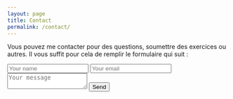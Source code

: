 ```yaml
---
layout: page
title: Contact
permalink: /contact/
---
```


Vous pouvez me contacter pour des questions, soumettre des exercices ou autres.
Il vous suffit pour cela de remplir le formulaire qui suit : 

<div class="form">

<form id="contactform" method="POST">
    <input type="text" name="name" placeholder="Your name">
    <input type="email" name="_replyto" placeholder="Your email">
    <input type="hidden" name="_subject" value="Website contact" />
    <textarea name="message" placeholder="Your message"></textarea>
    <input type="text" name="_gotcha" style="display:none" />
    <input type="submit" value="Send">
</form>
</div>

<script>
    var contactform =  document.getElementById('contactform');
    contactform.setAttribute('action', '//formspree.io/' + 'malikalmo' + '@' + 'gmail' + '.' + 'com');
</script>
